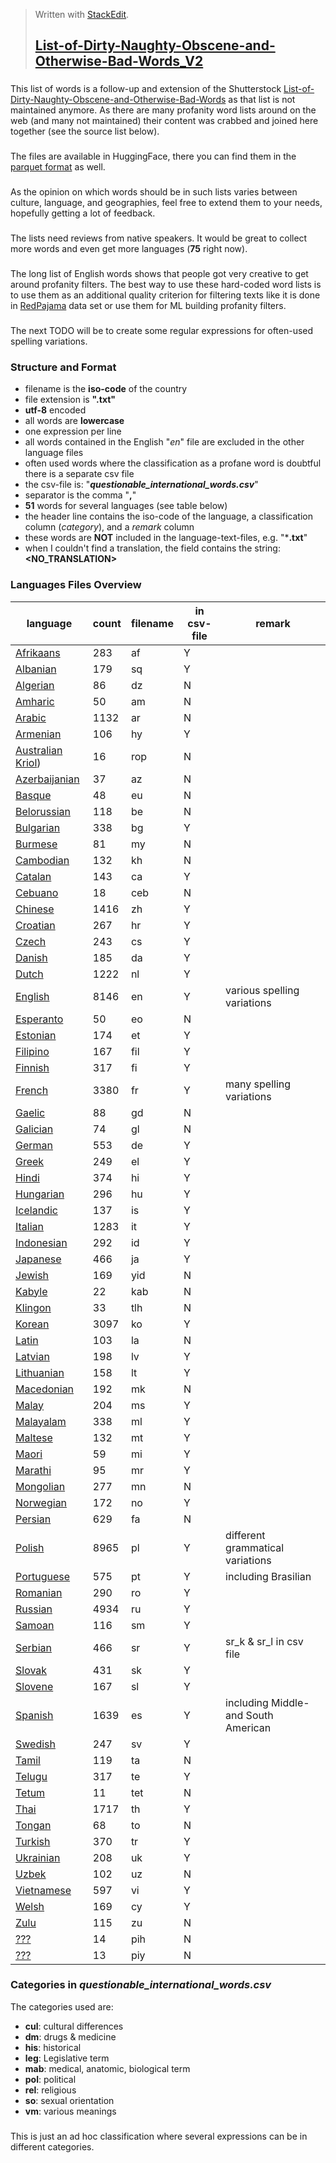 > Written with [StackEdit](https://stackedit.io/).
> ## [List-of-Dirty-Naughty-Obscene-and-Otherwise-Bad-Words_V2](https://github.com/LDNOOBWV2/List-of-Dirty-Naughty-Obscene-and-Otherwise-Bad-Words_V2#list-of-dirty-naughty-obscene-and-otherwise-bad-words_v2)
### 
This list of words is a follow-up and extension of the Shutterstock [List-of-Dirty-Naughty-Obscene-and-Otherwise-Bad-Words](https://github.com/LDNOOBW/List-of-Dirty-Naughty-Obscene-and-Otherwise-Bad-Words/tree/master) as that list is not maintained anymore. As there are many profanity word lists around on the web (and many not maintained) their content was crabbed and joined here together (see the source list below). 
###
The files are available in HuggingFace, there you can find them in the [parquet format](https://huggingface.co/datasets/PeterGraebner/LDNOOBW_V2/tree/refs%2Fconvert%2Fparquet/default/train) as well.
###
As the opinion on which words should be in such lists varies between culture, language, and geographies, feel free to extend them to your needs, hopefully getting a lot of feedback.
###
The lists need reviews from native speakers. It would be great to collect more words and even get more languages (**75** right now).
###
The long list of English words shows that people got very creative to get around profanity filters. The best way to use these hard-coded word lists is to use them as an additional quality criterion for filtering texts like it is done in [RedPajama](https://github.com/togethercomputer/RedPajama-Data) data set or use them for ML building profanity filters.
###
The next TODO will be to create some regular expressions for often-used spelling variations.
### Structure and Format
 - filename is the **iso-code** of the country
 - file extension is **".txt"** 
 - **utf-8** encoded
 - all words are **lowercase**
 - one expression per line
 - all words contained in the English "*en*" file are excluded in the other language files
 - often used words where the classification as a profane word is doubtful there is a separate csv file
 - the csv-file is: "***questionable_international_words.csv***" 
 - separator is the comma "**,**"
 - **51** words for several languages (see table below)
 - the header line contains the iso-code of the language, a classification column (*category*), and a *remark* column
 - these words are **NOT** included in the language-text-files, e.g. "***.txt**"
 - when I couldn't find a translation, the field contains the string: **<NO_TRANSLATION>**
### Languages Files Overview
language | count | filename | in csv-file | remark
--- | --- | --- | --- | ---
 [Afrikaans](data/af.txt)	  | 283	| af |	Y|
 [Albanian](data/sq.txt) 	  | 179	| sq |	Y|
 [Algerian](data/dz.txt) 	  |  86	| dz |	N|
 [Amharic](data/am.txt)     |  50 | am | N|
 [Arabic](data/ar.txt)		    |1132	| ar |	N|
 [Armenian](data/hy.txt)	   | 106	| hy |	Y|
 [Australian Kriol](data/rop.txt))	|  16	| rop| N|
 [Azerbaijanian](data/az.txt)	     |  37	| az |	N|
 [Basque](data/eu.txt)		    |  48	| eu |	N|
 [Belorussian](data/be.txt)	| 118	| be |	N|
 [Bulgarian](data/bg.txt)	  | 338	| bg |	Y|
 [Burmese](data/my.txt)		   |  81	| my |	N|
 [Cambodian](data/kh.txt)   | 132	| kh |	N|
 [Catalan](data/ca.txt)		   | 143	| ca |	Y|
 [Cebuano](data/ceb.txt)		  |  18	| ceb|	N|
 [Chinese](data/zh.txt)		   |1416	| zh |	Y|
 [Croatian](data/hr.txt)	   | 267	| hr |	Y|
 [Czech](data/cs.txt)		     | 243	| cs |	Y|
 [Danish](data/da.txt)		    | 185	| da |	Y|
 [Dutch](data/nl.txt)		     |1222	| nl |	Y|
 [English](data/en.txt)		   |8146	| en |	Y| various spelling variations
 [Esperanto](data/eo.txt)	  |  50	| eo |	N|
 [Estonian](data/et.txt)	   | 174	| et |	Y|
 [Filipino](data/fil.txt)	  | 167	| fil|	Y|
 [Finnish](data/fi.txt)		   | 317	| fi |	Y|
 [French](data/fr.txt)		    |3380	| fr |	Y| many spelling variations
 [Gaelic](data/gd.txt)		    |  88	| gd |	N|
 [Galician](data/gl.txt)	   |  74	| gl |	N|
 [German](data/de.txt)		    | 553	| de |	Y|
 [Greek](data/el.txt)		     | 249	| el |	Y|
 [Hindi](data/hi.txt)		     | 374	| hi |	Y|
 [Hungarian](data/hu.txt)	  | 296	| hu |	Y|
 [Icelandic](data/is.txt)   | 137	| is |	Y|
 [Italian](data/it.txt)		   |1283	| it |	Y|
 [Indonesian](data/id.txt)	 | 292	| id |	Y|
 [Japanese](data/ja.txt)	   | 466	| ja |	Y| 
 [Jewish](data/yid.txt)	    | 169	| yid|	N|
 [Kabyle](data/kab.txt)	   	|  22	| kab|	N|
 [Klingon](data/tlh.txt)   	|  33	| tlh|	N|
 [Korean](data/ko.txt)	    	|3097	| ko |	Y|
 [Latin](data/la.txt)	     	| 103	| la |	N|
 [Latvian](data/lv.txt)	   	| 198	| lv |	Y|
 [Lithuanian](data/lt.txt)	 | 158	| lt |	Y|
 [Macedonian](data/mk.txt)	 | 192	| mk |	N|
 [Malay](data/ms.txt)	     	| 204	| ms |	Y|
 [Malayalam](data/ml.txt)	  | 338	| ml |	Y|
 [Maltese](data/mt.txt)		   | 132	| mt |	Y|
 [Maori](data/mi.txt)	     	|  59	| mi |	Y|
 [Marathi](data/mr.txt)	   	|  95	| mr |	Y|
 [Mongolian](data/mn.txt)	  | 277	| mn |	N|
 [Norwegian](data/no.txt)  	| 172	| no |	Y|
 [Persian](data/fa.txt)	   	| 629	| fa |	N|
 [Polish](data/pl.txt)		    |8965	| pl |	Y| different grammatical variations
 [Portuguese](data/pt.txt) 	| 575	| pt |	Y| including Brasilian
 [Romanian](data/ro.txt)  	 | 290	| ro |	Y|
 [Russian](data/ru.txt)	   	|4934	| ru |	Y|
 [Samoan](data/sm.txt)		    | 116	| sm |	Y|
 [Serbian](data/sr.txt)	   	| 466	| sr |	Y| sr_k & sr_l in csv file
 [Slovak](data/sk.txt)	     | 431	| sk |	Y|
 [Slovene](data/sl.txt)		   | 167	| sl |	Y|
 [Spanish](data/es.txt)		   |1639	| es |	Y| including Middle- and South American
 [Swedish](data/sv.txt)	   	| 247	| sv |	Y|
 [Tamil](data/ta.txt)	     	| 119	| ta |	N|
 [Telugu](data/te.txt)		    | 317	| te |	Y|
 [Tetum](data/tet.txt)		    |  11	| tet|	N|
 [Thai](data/th.txt)	      	|1717	| th |	Y|
 [Tongan](data/to.txt)	    	|  68	| to |	N|
 [Turkish](data/tr.txt)    	| 370	| tr |	Y|
 [Ukrainian](data/uk.txt)	  | 208	| uk |	Y|
 [Uzbek](data/uz.txt)	     	| 102	| uz |	N|
 [Vietnamese](data/vi.txt)	 | 597	| vi |	Y|
 [Welsh](data/cy.txt)		     | 169	| cy |	Y|
 [Zulu](data/zu.txt)       	| 115	| zu |	N|
 [???](data/pih.txt)	      	|  14	| pih|	N|
 [???](data/piy.txt)	      	|  13	| piy|	N|
 
### Categories in *questionable_international_words.csv*
The categories used are:
 - **cul**: cultural differences
 - **dm**: drugs & medicine
 - **his**: historical 
 - **leg**: Legislative term
 - **mab**: medical, anatomic, biological term
 - **pol**: political
 - **rel**: religious
 - **so**: sexual orientation
 - **vm**: various meanings
###
 This is just an ad hoc classification where several expressions can be in different categories.
